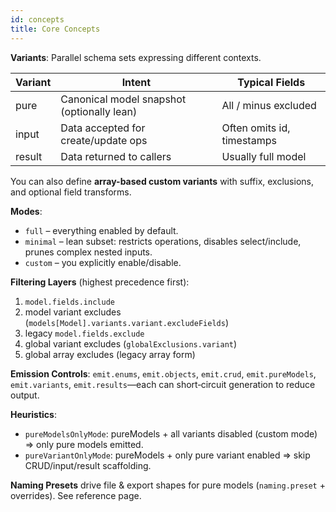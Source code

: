 ```yaml
---
id: concepts
title: Core Concepts
---
```


**Variants**: Parallel schema sets expressing different contexts.

| Variant | Intent                                     | Typical Fields             |
| ------- | ------------------------------------------ | -------------------------- |
| pure    | Canonical model snapshot (optionally lean) | All / minus excluded       |
| input   | Data accepted for create/update ops        | Often omits id, timestamps |
| result  | Data returned to callers                   | Usually full model         |

You can also define **array-based custom variants** with suffix, exclusions, and optional field transforms.

**Modes**:

- `full` – everything enabled by default.
- `minimal` – lean subset: restricts operations, disables select/include, prunes complex nested inputs.
- `custom` – you explicitly enable/disable.

**Filtering Layers** (highest precedence first):

1. `model.fields.include`
2. model variant excludes (`models[Model].variants.variant.excludeFields`)
3. legacy `model.fields.exclude`
4. global variant excludes (`globalExclusions.variant`)
5. global array excludes (legacy array form)

**Emission Controls**: `emit.enums`, `emit.objects`, `emit.crud`, `emit.pureModels`, `emit.variants`, `emit.results`—each can short‑circuit generation to reduce output.

**Heuristics**:

- `pureModelsOnlyMode`: pureModels + all variants disabled (custom mode) ⇒ only pure models emitted.
- `pureVariantOnlyMode`: pureModels + only pure variant enabled ⇒ skip CRUD/input/result scaffolding.

**Naming Presets** drive file & export shapes for pure models (`naming.preset` + overrides). See reference page.
